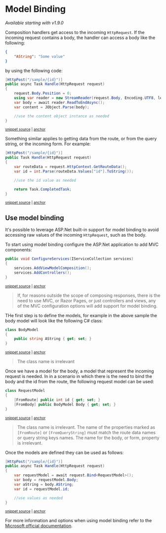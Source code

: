 # Model Binding

_Available starting with v1.9.0_

Composition handlers get access to the incoming `HttpRequest`. If the incoming request contains a body, the handler can access a body like the following:

```json
{
    "AString": "Some value"
}
```

by using the following code:

<!-- snippet: model-binding-raw-body-usage -->
<a id='snippet-net-core-3x-model-binding-raw-body-usage'></a>
```cs
[HttpPost("/sample/{id}")]
public async Task Handle(HttpRequest request)
{
    request.Body.Position = 0;
    using var reader = new StreamReader(request.Body, Encoding.UTF8, leaveOpen: true );
    var body = await reader.ReadToEndAsync();
    var content = JObject.Parse(body);

    //use the content object instance as needed
}
```
<sup><a href='/src/Snippets.NetCore3x/ModelBinding/RawBodyUsageHandler.cs#L14-L25' title='Snippet source file'>snippet source</a> | <a href='#snippet-net-core-3x-model-binding-raw-body-usage' title='Start of snippet'>anchor</a></sup>
<!-- endSnippet -->

Something similar applies to getting data from the route, or from the query string, or the incoming form. For example:

<!-- snippet: model-binding-raw-route-data-usage -->
<a id='snippet-net-core-3x-model-binding-raw-route-data-usage'></a>
```cs
[HttpPost("/sample/{id}")]
public Task Handle(HttpRequest request)
{
    var routeData = request.HttpContext.GetRouteData();
    var id = int.Parse(routeData.Values["id"].ToString());

    //use the id value as needed

    return Task.CompletedTask;
}
```
<sup><a href='/src/Snippets.NetCore3x/ModelBinding/RawBodyUsageHandler.cs#L30-L41' title='Snippet source file'>snippet source</a> | <a href='#snippet-net-core-3x-model-binding-raw-route-data-usage' title='Start of snippet'>anchor</a></sup>
<!-- endSnippet -->

## Use model binding

It's possible to leverage ASP.Net built-in support for model binding to avoid accessing raw values of the incoming `HttpRequest`, such as the body.

To start using model binding configure the ASP.Net application to add MVC components:

<!-- snippet: model-binding-add-controllers -->
<a id='snippet-net-core-3x-model-binding-add-controllers'></a>
```cs
public void ConfigureServices(IServiceCollection services)
{
    services.AddViewModelComposition();
    services.AddControllers();
}
```
<sup><a href='/src/Snippets.NetCore3x/ModelBinding/ConfigureAppForModelBinding.cs#L8-L14' title='Snippet source file'>snippet source</a> | <a href='#snippet-net-core-3x-model-binding-add-controllers' title='Start of snippet'>anchor</a></sup>
<!-- endSnippet -->

> If, for reasons outside the scope of composing responses, there is the need to use MVC, or Razor Pages, or just controllers and views, any of the MVC configuration options will add support for model binding.

THe first step is to define the models, for example in the above sample the body model will look like the following C# class:

<!-- snippet: model-binding-model -->
<a id='snippet-net-core-3x-model-binding-model'></a>
```cs
class BodyModel
{
    public string AString { get; set; }
}
```
<sup><a href='/src/Snippets.NetCore3x/ModelBinding/ModelBindingUsageHandler.cs#L8-L13' title='Snippet source file'>snippet source</a> | <a href='#snippet-net-core-3x-model-binding-model' title='Start of snippet'>anchor</a></sup>
<!-- endSnippet -->

> The class name is irrelevant

Once we have a model for the body, a model that represent the incoming request is needed. In in a scenario in which there is the need to bind the body and the id from the route, the following request model can be used:

<!-- snippet: model-binding-request -->
<a id='snippet-net-core-3x-model-binding-request'></a>
```cs
class RequestModel
{
    [FromRoute] public int id { get; set; }
    [FromBody] public BodyModel Body { get; set; }
}
```
<sup><a href='/src/Snippets.NetCore3x/ModelBinding/ModelBindingUsageHandler.cs#L15-L21' title='Snippet source file'>snippet source</a> | <a href='#snippet-net-core-3x-model-binding-request' title='Start of snippet'>anchor</a></sup>
<!-- endSnippet -->

> The class name is irrelevant. The name of the properties marked as `[FromRoute]` or `[FromQueryString]` must match the route data names or query string keys names. The name for the body, or form, property is irrelevant.

Once the models are defined they can be used as follows:

<!-- snippet: model-binding-bind-body-and-route-data -->
<a id='snippet-net-core-3x-model-binding-bind-body-and-route-data'></a>
```cs
[HttpPost("/sample/{id}")]
public async Task Handle(HttpRequest request)
{
    var requestModel = await request.Bind<RequestModel>();
    var body = requestModel.Body;
    var aString = body.AString;
    var id = requestModel.id;

    //use values as needed
}
```
<sup><a href='/src/Snippets.NetCore3x/ModelBinding/ModelBindingUsageHandler.cs#L25-L37' title='Snippet source file'>snippet source</a> | <a href='#snippet-net-core-3x-model-binding-bind-body-and-route-data' title='Start of snippet'>anchor</a></sup>
<!-- endSnippet -->

For more information and options when using model binding refer to the [Microsoft official documentation](https://docs.microsoft.com/en-us/aspnet/core/mvc/models/model-binding?view=aspnetcore-5.0).
